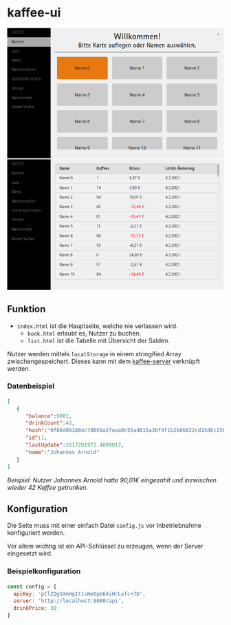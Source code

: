 # kaffee-ui

![screenshot](screenshots/main.png "Zweiter Screenshot")
![screenshot](screenshots/list.png "Übersicht der Konten")

## Funktion
- `index.html` ist die Hauptseite, welche nie verlassen wird.
    - `book.html` erlaubt es, Nutzer zu buchen.
    - `list.html` ist die Tabelle mit Übersicht der Salden.

Nutzer werden mittels `localStorage` in einem stringified Array zwischengespeichert. Dieses kann mit dem [kaffee-server](https://github.com/j0hax/kaffee-server) verknüpft werden.



### Datenbeispiel
```json
[
   {
      "balance":9001,
      "drinkCount":42,
      "hash":"9f86d081884c7d659a2feaa0c55ad015a3bf4f1b2b0b822cd15d6c15b0f00a08",
      "id":1,
      "lastUpdate":1617281972.4809017,
      "name":"Johannes Arnold"
   }
]
```
*Beispiel: Nutzer Johannes Arnold hatte 90,01€ eingezahlt und inzwischen wieder 42 Kaffee getrunken.*

## Konfiguration

Die Seite muss mit einer einfach Datei `config.js` vor Inbetriebnahme konfiguriert werden.

Vor allem wichtig ist ein API-Schlüssel zu erzeugen, wenn der Server eingesetzt wird.

### Beispielkonfiguration
```javascript
const config = {
  apiKey: 'pClZQgSXmHgIt1sHeOpb64iHrLxfc+7D',
  server: 'http://localhost:8080/api',
  drinkPrice: 30
}
```
